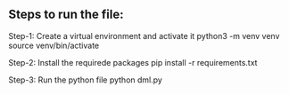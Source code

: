 ## Steps to run the file:
Step-1: Create a virtual environment and activate it
python3 -m venv venv
source venv/bin/activate

Step-2: Install the requirede packages
pip install -r requirements.txt

Step-3: Run the python file
python dml.py
